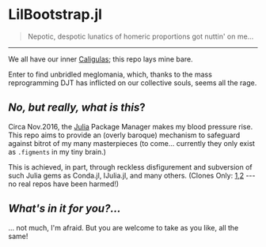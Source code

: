 # LilBootstrap.jl
> Nepotic, despotic lunatics of homeric proportions got nuttin' on me...

------------------------

We all have our inner [Caligulas](https://www.google.com/search?q=caligula+little+boots); this repo lays mine bare.

Enter to find unbridled meglomania, which, thanks to the mass reprogramming DJT has inflicted on our collective souls, seems all the rage.

## _No, but really, what is this_?
Circa Nov.2016, the [Julia](http://julialang.org/) Package Manager makes my blood pressure rise.  This repo aims to provide an (overly baroque) mechanism to safeguard against bitrot  of my many masterpieces (to come... currently they only exist as `.figments` in my tiny brain.)

This is achieved, in part, through reckless disfigurement and subversion of such Julia gems as Conda.jl, IJulia.jl, and many others. (Clones Only: [1](https://github.com/lilinjn/Conda.jl),[2](https://github.com/lilinjn/IJulia.jl) --- no real repos have been harmed!)

## _What's in it for you?..._
... not much, I'm afraid. But you are welcome to take as you like, all the same!

